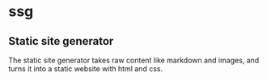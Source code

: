 # ssg
## Static site generator
The static site generator takes raw content like markdown and images, and turns it into a static website with html and css. 
